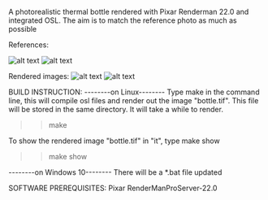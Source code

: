A photorealistic thermal bottle rendered with Pixar Renderman 22.0 and integrated OSL. The aim is to match the reference photo as much as possible

References:

![alt text](https://github.com/HangNguyenRpd/Bottle-Renderman/blob/main/References/lying_bottle.png)
![alt text](https://github.com/HangNguyenRpd/Bottle-Renderman/blob/main/References/standing_bottle.png)

Rendered images:
![alt text](https://github.com/HangNguyenRpd/Bottle-Renderman/blob/main/Results/bottle_01.tif)
![alt text](https://github.com/HangNguyenRpd/Bottle-Renderman/blob/main/Results/bottle_02.tif)



BUILD INSTRUCTION:
--------on Linux--------
Type make in the command line, this will compile osl files and render out the image "bottle.tif". This file will be stored in the same directory. It will take a while to render.
>> make

To show the rendered image "bottle.tif" in "it", type make show
>> make show

--------on Windows 10--------
There will be a *.bat file updated

SOFTWARE PREREQUISITES:
Pixar RenderManProServer-22.0

